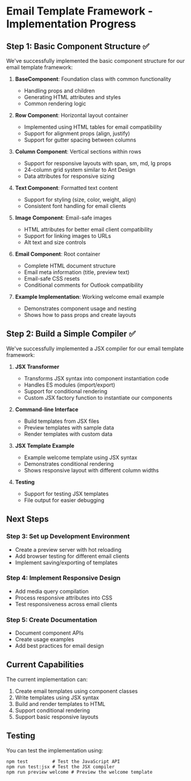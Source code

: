 # Email Template Framework - Implementation Progress

## Step 1: Basic Component Structure ✅

We've successfully implemented the basic component structure for our email template framework:

1. **BaseComponent**: Foundation class with common functionality

   - Handling props and children
   - Generating HTML attributes and styles
   - Common rendering logic

2. **Row Component**: Horizontal layout container

   - Implemented using HTML tables for email compatibility
   - Support for alignment props (align, justify)
   - Support for gutter spacing between columns

3. **Column Component**: Vertical sections within rows

   - Support for responsive layouts with span, sm, md, lg props
   - 24-column grid system similar to Ant Design
   - Data attributes for responsive sizing

4. **Text Component**: Formatted text content

   - Support for styling (size, color, weight, align)
   - Consistent font handling for email clients

5. **Image Component**: Email-safe images

   - HTML attributes for better email client compatibility
   - Support for linking images to URLs
   - Alt text and size controls

6. **Email Component**: Root container

   - Complete HTML document structure
   - Email meta information (title, preview text)
   - Email-safe CSS resets
   - Conditional comments for Outlook compatibility

7. **Example Implementation**: Working welcome email example
   - Demonstrates component usage and nesting
   - Shows how to pass props and create layouts

## Step 2: Build a Simple Compiler ✅

We've successfully implemented a JSX compiler for our email template framework:

1. **JSX Transformer**

   - Transforms JSX syntax into component instantiation code
   - Handles ES modules (import/export)
   - Support for conditional rendering
   - Custom JSX factory function to instantiate our components

2. **Command-line Interface**

   - Build templates from JSX files
   - Preview templates with sample data
   - Render templates with custom data

3. **JSX Template Example**

   - Example welcome template using JSX syntax
   - Demonstrates conditional rendering
   - Shows responsive layout with different column widths

4. **Testing**
   - Support for testing JSX templates
   - File output for easier debugging

## Next Steps

### Step 3: Set up Development Environment

- Create a preview server with hot reloading
- Add browser testing for different email clients
- Implement saving/exporting of templates

### Step 4: Implement Responsive Design

- Add media query compilation
- Process responsive attributes into CSS
- Test responsiveness across email clients

### Step 5: Create Documentation

- Document component APIs
- Create usage examples
- Add best practices for email design

## Current Capabilities

The current implementation can:

1. Create email templates using component classes
2. Write templates using JSX syntax
3. Build and render templates to HTML
4. Support conditional rendering
5. Support basic responsive layouts

## Testing

You can test the implementation using:

```
npm test         # Test the JavaScript API
npm run test:jsx # Test the JSX compiler
npm run preview welcome # Preview the welcome template
```
